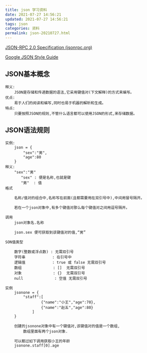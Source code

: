 ```yaml
---
title: json 学习资料
date: 2021-07-27 14:56:21
updated: 2021-07-27 14:56:21
tags: json
categories: 资料
permalink: json-20210727.html
---
```


[JSON-RPC 2.0 Specification (jsonrpc.org)](https://www.jsonrpc.org/specification)

[Google JSON Style Guide](https://google.github.io/styleguide/jsoncstyleguide.xml?showone=error#error)

## JSON基本概念

```
释义:
    JSON是存储和传递数据的语法,它采用键值对(下文解释)的方式来编写。
优点:
    易于人们的阅读和编写,同时也易于机器的解析和生成。
特点:
    只要按照JSON的规则,不管什么语言都可以使用JSON的形式,来存储数据。
```

## JSON语法规则

```
实例:
    json = {
        "sex":"男",
        "age":80
    }
释义:
    "sex":"男"
       "sex" : 便是名称,也就是键
       "男"  : 值
格式

    名称/值对的组合中,名称写在前面(且都需要用在双引号中),中间用冒号隔开。

    若在一个json对象中,有多个键值对那么每个键值对之间用逗号隔开。

调用
    json对象名.名称

    json.sex 便可获取到该键值对的值,“男”
```

```
SON值类型

    数字(整数或浮点数) : 无需双引号
    字符串            : 在引号中
    逻辑值            : true 或 false 无需双引号
    数组              : []  无需双引号
    对象              : {}  无需双引号
    null              : 空值 无需双引号
```

```
实例
    jsonone = {
        "staff":[
                {"name":"小王","age":70},
                {"name":"赵五","age":80}
            ]
    }

    创建的jsonone对象中有一个键值对,该键值对的值是一个数组,
        数组里面有两个json对象.

    可以都过如下调用获取小王的年龄
    jsonone.staff[0].age
```
